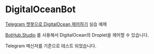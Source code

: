 # DigitalOceanBot

[Telegram 챗봇으로 DigitalOcean 제어하기](https://medium.com/bothub-studio/) 실습 예제

[BotHub.Studio](https://bothub.studio/?utm_source=medium&utm_medium=display&utm_campaign=python-digitalocean) 를 사용해서 DigitalOcean의 Droplet을 제어할 수 있습니다.

Telegram 메신저를 기준으로 테스트 되었습니다.

